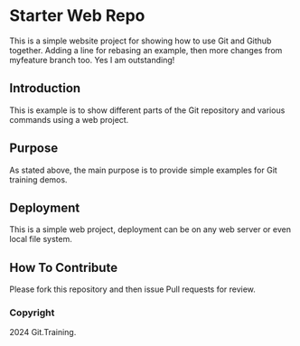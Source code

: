 # Starter Web Repo

This is a simple website project for showing how to use Git and Github together. Adding a line for rebasing an example, then more changes from myfeature branch too. Yes I am outstanding!

## Introduction

This is example is to show different parts of the Git repository and various commands using a web project. 

## Purpose

As stated above, the main purpose is to provide simple examples for Git training demos. 

## Deployment 

This is a simple web project, deployment can be on any web server or even local file system. 

## How To Contribute

Please fork this repository and then issue Pull requests for review.

### Copyright

2024 Git.Training.